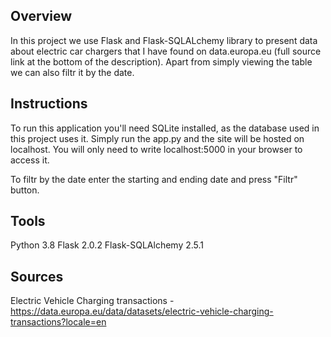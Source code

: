 
## **Overview**
In this project we use Flask and Flask-SQLALchemy library to present data about electric car chargers that I have found on data.europa.eu (full source link at the bottom of the description). Apart from simply viewing the table we can also filtr it by the date.
## **Instructions**
To run this application you'll need SQLite installed, as the database used in this project uses it.
Simply run the app.py and the site will be hosted on localhost. You will only need to write localhost:5000 in your browser to access it.

To filtr by the date enter the starting and ending date and press "Filtr" button.
## **Tools**
Python 3.8
Flask 2.0.2
Flask-SQLAlchemy 2.5.1

## **Sources**
Electric Vehicle Charging transactions - https://data.europa.eu/data/datasets/electric-vehicle-charging-transactions?locale=en
